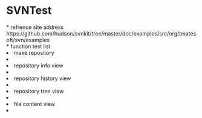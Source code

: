 # SVNTest

<div>
<label>* refrence site address</label><br>
<label>https://github.com/hudson/svnkit/tree/master/doc/examples/src/org/tmatesoft/svn/examples</label>
</div>
<div>
<label>* function test list</label><br>
<li>make repository<li>
<li>repository info view<li>
<li>repository history view<li>
<li>repository tree view<li>
<li>file content view<li>
</div>
